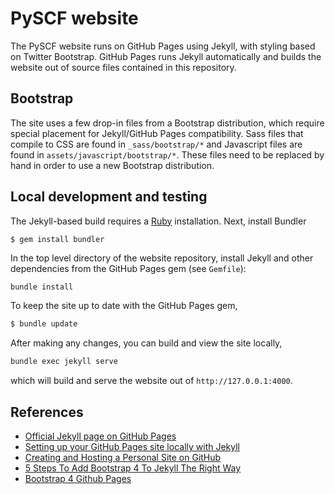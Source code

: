 # PySCF website 

The PySCF website runs on GitHub Pages using Jekyll, with styling based
on Twitter Bootstrap.  GitHub Pages runs Jekyll automatically and builds
the website out of source files contained in this repository.

## Bootstrap

The site uses a few drop-in files from a Bootstrap distribution, which require
special placement for Jekyll/GitHub Pages compatibility.  Sass files that
compile to CSS are found in `_sass/bootstrap/*` and Javascript files are found in
`assets/javascript/bootstrap/*`.  These files need to be replaced by hand in
order to use a new Bootstrap distribution.

## Local development and testing

The Jekyll-based build requires a [Ruby]() installation. Next, install Bundler
```bash
$ gem install bundler
```

In the top level directory of the website repository, install Jekyll and other
dependencies from the GitHub Pages gem (see `Gemfile`):
```
bundle install
```

To keep the site up to date with the GitHub Pages gem,
```bash
$ bundle update
```

After making any changes, you can build and view the site locally,
```bash
bundle exec jekyll serve
```
which will build and serve the website out of `http://127.0.0.1:4000`.

## References

- [Official Jekyll page on GitHub Pages](https://jekyllrb.com/docs/github-pages/)
- [Setting up your GitHub Pages site locally with
Jekyll](https://help.github.com/en/articles/setting-up-your-github-pages-site-locally-with-jekyll)
- [Creating and Hosting a Personal Site on
  GitHub](http://jmcglone.com/guides/github-pages/)
- [5 Steps To Add Bootstrap 4 To Jekyll The Right
Way](https://simpleit.rocks/ruby/jekyll/tutorials/how-to-add-bootstrap-4-to-jekyll-the-right-way/)
- [Bootstrap 4 Github
Pages](https://nicolas-van.github.io/bootstrap-4-github-pages/)


